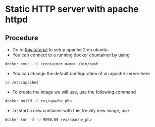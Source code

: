 # Static HTTP server with apache httpd

## Procedure

* Go to [this tutorial](https://www.digitalocean.com/community/tutorials/how-to-install-the-apache-web-server-on-ubuntu-18-04-quickstart) to setup apache 2 on ubuntu.
* You can connect to a running docker countainer by using
```sh
docker exec -it <container_name> /bin/bash
```
* You can change the default configuration of an apache server here
```sh
cd /etc/apache2
```
* To create the image we will use, use the following command
```sh
docker build -t res/apache_php .
```
* To start a new container with this freshly new image, use
```sh
docker run -d -p 9090:80 res/apache_php
```